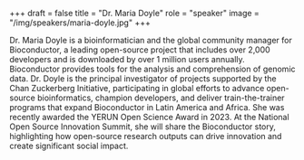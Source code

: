 +++
draft = false
title = "Dr. Maria Doyle"
role = "speaker"
image = "/img/speakers/maria-doyle.jpg"
+++

Dr. Maria Doyle is a bioinformatician and the global community manager for Bioconductor, a leading open-source project that includes over 2,000 developers and is downloaded by over 1 million users annually. Bioconductor provides tools for the analysis and comprehension of genomic data. Dr. Doyle is the principal investigator of projects supported by the Chan Zuckerberg Initiative, participating in global efforts to advance open-source bioinformatics, champion developers, and deliver train-the-trainer programs that expand Bioconductor in Latin America and Africa. She was recently awarded the YERUN Open Science Award in 2023. At the National Open Source Innovation Summit, she will share the Bioconductor story, highlighting how open-source research outputs can drive innovation and create significant social impact.
